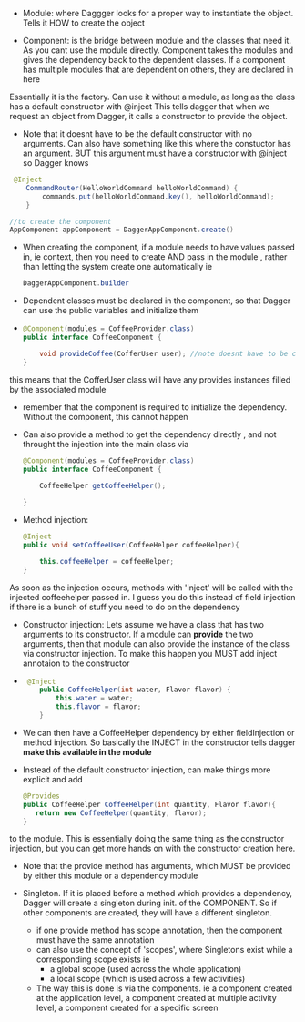 
- Module: where Daggger looks for a proper way to instantiate the object. Tells it HOW to create the object

- Component: is the bridge between module and the classes that need it. As you cant use the module directly. Component takes the modules and gives the dependency back to the dependent classes. If a component has multiple modules that are dependent on others, they are declared in here

Essentially it is the factory. Can use it without a module, as long as the class has a default constructor with @inject
This tells dagger that when we request an object from Dagger, it calls a constructor to provide the object.


- Note that it doesnt have to be the default constructor with no arguments. Can also have something like this where the constuctor has an argument. BUT this argument must have a constructor with @inject so Dagger knows
```java
 @Inject
    CommandRouter(HelloWorldCommand helloWorldCommand) {
        commands.put(helloWorldCommand.key(), helloWorldCommand);
    }
  ```

```java
//to create the component
AppComponent appComponent = DaggerAppComponent.create()
```

  - When creating the component, if a module needs to have values passed in, ie context, then you need to create AND pass in the module , rather than letting the system create one automatically ie

    ```java
    DaggerAppComponent.builder
    ```


- Dependent classes must be declared in the component, so that Dagger can use the public variables and initialize them

- ```java
  @Component(modules = CoffeeProvider.class)
  public interface CoffeeComponent {
  
      void provideCoffee(CofferUser user); //note doesnt have to be called inject
  }
  ```

this means that the CofferUser class will have any provides instances filled by the associated module

- remember that the component is required to initialize the dependency. Without the component, this cannot happen

- Can also provide a method to get the dependency directly , and not throught the injection into the main class via 

  ```java
  @Component(modules = CoffeeProvider.class)
  public interface CoffeeComponent {
      
      CoffeeHelper getCoffeeHelper();
  
  }
  ```

- Method injection: 

  ```java
  @Inject
  public void setCoffeeUser(CoffeeHelper coffeeHelper){
  
      this.coffeeHelper = coffeeHelper;
  }
  ```

As soon as the injection occurs, methods with 'inject' will be called with the injected coffeehelper passed in. I guess you do this instead of field injection if there is a bunch of stuff you need to do on the dependency



- Constructor injection: Lets assume we have a class that has two arguments to its constructor.
  If a module can **provide** the two arguments, then that module can also provide the instance of the class via constructor injection. To make this happen you MUST add inject annotaion to the constructor

- ```java
   @Inject
      public CoffeeHelper(int water, Flavor flavor) {
          this.water = water;
          this.flavor = flavor;
      }
   ```
  

- We can then have a CoffeeHelper dependency by either fieldInjection or method injection. So basically the INJECT in the constructor tells dagger **make this available in the module**

- Instead of the default constructor injection, can make things more explicit and add

  ``` java 
  @Provides
  public CoffeeHelper CoffeeHelper(int quantity, Flavor flavor){
     return new CoffeeHelper(quantity, flavor);
  }
  ```
  

to the module. This is essentially doing the same thing as the constructor injection, but you can get more hands on with the constructor creation here.

- Note that the provide method has arguments, which MUST be provided by either this module or a dependency module


- Singleton. If it is placed before a method which provides  a dependency, Dagger will create a singleton during init. of the COMPONENT. So if other components are created, they will have a different singleton.
  - if one provide method has scope annotation, then the component must have the same annotation
  - can also use the concept of 'scopes', where Singletons exist while a corresponding scope exists ie
    - a global scope (used across the whole application)
    - a local scope (which is used across a few activities)
  - The way this is done is via the components. ie a component created at the application level, a component created at multiple activity level, a component created for a specific screen

